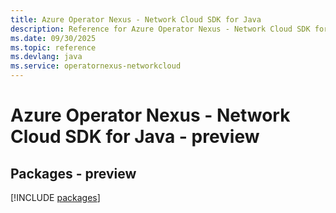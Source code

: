 ```yaml
---
title: Azure Operator Nexus - Network Cloud SDK for Java
description: Reference for Azure Operator Nexus - Network Cloud SDK for Java
ms.date: 09/30/2025
ms.topic: reference
ms.devlang: java
ms.service: operatornexus-networkcloud
---
```

# Azure Operator Nexus - Network Cloud SDK for Java - preview
## Packages - preview
[!INCLUDE [packages](operator-nexus---network-cloud-index.md)]
